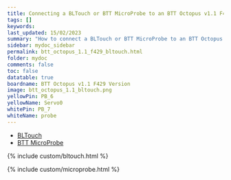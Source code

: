 ```yaml
---
title: Connecting a BLTouch or BTT MicroProbe to an BTT Octopus v1.1 F429 Version
tags: []
keywords: 
last_updated: 15/02/2023
summary: "How to connect a BLTouch or BTT MicroProbe to an BTT Octopus v1.1 F429 Version"
sidebar: mydoc_sidebar
permalink: btt_octopus_1.1_f429_bltouch.html
folder: mydoc
comments: false
toc: false
datatable: true
boardname: BTT Octopus v1.1 F429 Version
image: btt_octopus_1.1_bltouch.png
yellowPin: PB_6
yellowName: Servo0
whitePin: PB_7
whiteName: probe
---
```


<ul id="profileTabs" class="nav nav-tabs">
  <li class="active"><a class="noCrossRef" href="#bltouch" data-toggle="tab">BLTouch</a></li>  
  <li><a class="noCrossRef" href="#micro" data-toggle="tab">BTT MicroProbe</a></li>
</ul>
  <div class="tab-content">
<div role="tabpanel" class="tab-pane active" id="bltouch" markdown="1">

{% include custom/bltouch.html %}

</div>

<div role="tabpanel" class="tab-pane" id="micro" markdown="1">

{% include custom/microprobe.html %}

</div>

</div>
